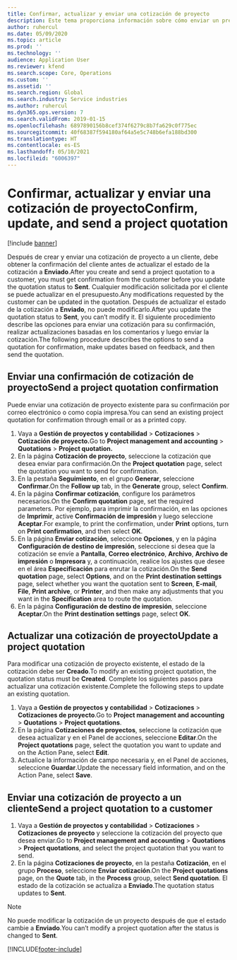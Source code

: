 ```yaml
---
title: Confirmar, actualizar y enviar una cotización de proyecto
description: Este tema proporciona información sobre cómo enviar un presupuesto al cliente para su confirmación, modificarlo en función de los comentarios y luego reenviar el presupuesto.
author: ruhercul
ms.date: 05/09/2020
ms.topic: article
ms.prod: ''
ms.technology: ''
audience: Application User
ms.reviewer: kfend
ms.search.scope: Core, Operations
ms.custom: ''
ms.assetid: ''
ms.search.region: Global
ms.search.industry: Service industries
ms.author: ruhercul
ms.dyn365.ops.version: 7
ms.search.validFrom: 2019-01-15
ms.openlocfilehash: 6897890156b8cef374f6279c8b7fa629c0f775ec
ms.sourcegitcommit: 40f68387f594180af64a5e5c748b6efa188bd300
ms.translationtype: HT
ms.contentlocale: es-ES
ms.lasthandoff: 05/10/2021
ms.locfileid: "6006397"
---
```

# <a name="confirm-update-and-send-a-project-quotation"></a><span data-ttu-id="0205d-103">Confirmar, actualizar y enviar una cotización de proyecto</span><span class="sxs-lookup"><span data-stu-id="0205d-103">Confirm, update, and send a project quotation</span></span>

[!include [banner](../includes/banner.md)]

<span data-ttu-id="0205d-104">Después de crear y enviar una cotización de proyecto a un cliente, debe obtener la confirmación del cliente antes de actualizar el estado de la cotización a **Enviado**.</span><span class="sxs-lookup"><span data-stu-id="0205d-104">After you create and send a project quotation to a customer, you must get confirmation from the customer before you update the quotation status to **Sent**.</span></span> <span data-ttu-id="0205d-105">Cualquier modificación solicitada por el cliente se puede actualizar en el presupuesto.</span><span class="sxs-lookup"><span data-stu-id="0205d-105">Any modifications requested by the customer can be updated in the quotation.</span></span> <span data-ttu-id="0205d-106">Después de actualizar el estado de la cotización a **Enviado**, no puede modificarlo.</span><span class="sxs-lookup"><span data-stu-id="0205d-106">After you update the quotation status to **Sent**, you can’t modify it.</span></span> <span data-ttu-id="0205d-107">El siguiente procedimiento describe las opciones para enviar una cotización para su confirmación, realizar actualizaciones basadas en los comentarios y luego enviar la cotización.</span><span class="sxs-lookup"><span data-stu-id="0205d-107">The following procedure describes the options to send a quotation for confirmation, make updates based on feedback, and then send the quotation.</span></span>

## <a name="send-a-project-quotation-confirmation"></a><span data-ttu-id="0205d-108">Enviar una confirmación de cotización de proyecto</span><span class="sxs-lookup"><span data-stu-id="0205d-108">Send a project quotation confirmation</span></span>  

<span data-ttu-id="0205d-109">Puede enviar una cotización de proyecto existente para su confirmación por correo electrónico o como copia impresa.</span><span class="sxs-lookup"><span data-stu-id="0205d-109">You can send an existing project quotation for confirmation through email or as a printed copy.</span></span> 

1. <span data-ttu-id="0205d-110">Vaya a **Gestión de proyectos y contabilidad** > **Cotizaciones** > **Cotización de proyecto.**</span><span class="sxs-lookup"><span data-stu-id="0205d-110">Go to **Project management and accounting** > **Quotations** > **Project quotation.**</span></span> 
2. <span data-ttu-id="0205d-111">En la página **Cotización de proyecto**, seleccione la cotización que desea enviar para confirmación.</span><span class="sxs-lookup"><span data-stu-id="0205d-111">On the **Project quotation** page, select the quotation you want to send for confirmation.</span></span> 
3. <span data-ttu-id="0205d-112">En la pestaña **Seguimiento**, en el grupo **Generar**, seleccione **Confirmar**.</span><span class="sxs-lookup"><span data-stu-id="0205d-112">On the **Follow up** tab, in the **Generate** group, select **Confirm**.</span></span> 
4. <span data-ttu-id="0205d-113">En la página **Confirmar cotización**, configure los parámetros necesarios.</span><span class="sxs-lookup"><span data-stu-id="0205d-113">On the **Confirm quotation** page, set the required parameters.</span></span> <span data-ttu-id="0205d-114">Por ejemplo, para imprimir la confirmación, en las opciones de **Imprimir**, active **Confirmación de impresión** y luego seleccione **Aceptar**.</span><span class="sxs-lookup"><span data-stu-id="0205d-114">For example, to print the confirmation, under **Print** options, turn on **Print confirmation**, and then select **OK**.</span></span>
5. <span data-ttu-id="0205d-115">En la página **Enviar cotización**, seleccione **Opciones**, y en la página **Configuración de destino de impresión**, seleccione si desea que la cotización se envíe a **Pantalla**, **Correo electrónico**, **Archivo**, **Archivo de impresión** o **Impresora** y, a continuación, realice los ajustes que desee en el área **Especificación** para enrutar la cotización.</span><span class="sxs-lookup"><span data-stu-id="0205d-115">On the **Send quotation** page, select **Options**, and on the **Print destination settings** page, select whether you want the quotation sent to **Screen**, **E-mail**, **File**, **Print archive**, or **Printer**, and then make any adjustments that you want in the **Specification** area to route the quotation.</span></span>
6. <span data-ttu-id="0205d-116">En la página **Configuración de destino de impresión**, seleccione **Aceptar**.</span><span class="sxs-lookup"><span data-stu-id="0205d-116">On the **Print destination settings** page, select **OK**.</span></span>  

## <a name="update-a-project-quotation"></a><span data-ttu-id="0205d-117">Actualizar una cotización de proyecto</span><span class="sxs-lookup"><span data-stu-id="0205d-117">Update a project quotation</span></span>

<span data-ttu-id="0205d-118">Para modificar una cotización de proyecto existente, el estado de la cotización debe ser **Creado**.</span><span class="sxs-lookup"><span data-stu-id="0205d-118">To modify an existing project quotation, the quotation status must be **Created**.</span></span> <span data-ttu-id="0205d-119">Complete los siguientes pasos para actualizar una cotización existente.</span><span class="sxs-lookup"><span data-stu-id="0205d-119">Complete the following steps to update an existing quotation.</span></span> 

1. <span data-ttu-id="0205d-120">Vaya a **Gestión de proyectos y contabilidad** > **Cotizaciones** > **Cotizaciones de proyecto**.</span><span class="sxs-lookup"><span data-stu-id="0205d-120">Go to **Project management and accounting** > **Quotations** > **Project quotations**.</span></span>
2. <span data-ttu-id="0205d-121">En la página **Cotizaciones de proyectos**, seleccione la cotización que desea actualizar y en el Panel de acciones, seleccione **Editar**.</span><span class="sxs-lookup"><span data-stu-id="0205d-121">On the **Project quotations** page, select the quotation you want to update and on the Action Pane, select **Edit**.</span></span>
3. <span data-ttu-id="0205d-122">Actualice la información de campo necesaria y, en el Panel de acciones, seleccione **Guardar**.</span><span class="sxs-lookup"><span data-stu-id="0205d-122">Update the necessary field information, and on the Action Pane, select **Save**.</span></span>  

## <a name="send-a-project-quotation-to-a-customer"></a><span data-ttu-id="0205d-123">Enviar una cotización de proyecto a un cliente</span><span class="sxs-lookup"><span data-stu-id="0205d-123">Send a project quotation to a customer</span></span> 

1. <span data-ttu-id="0205d-124">Vaya a **Gestión de proyectos y contabilidad** > **Cotizaciones** > **Cotizaciones de proyecto** y seleccione la cotización del proyecto que desea enviar.</span><span class="sxs-lookup"><span data-stu-id="0205d-124">Go to **Project management and accounting** > **Quotations** > **Project quotations**, and select the project quotation that you want to send.</span></span>
2. <span data-ttu-id="0205d-125">En la página **Cotizaciones de proyecto**, en la pestaña **Cotización**, en el grupo **Proceso**, seleccione **Enviar cotización**.</span><span class="sxs-lookup"><span data-stu-id="0205d-125">On the **Project quotations** page, on the **Quote** tab, in the **Process** group, select **Send quotation**.</span></span> <span data-ttu-id="0205d-126">El estado de la cotización se actualiza a **Enviado**.</span><span class="sxs-lookup"><span data-stu-id="0205d-126">The quotation status updates to **Sent**.</span></span>

> [!NOTE]
> <span data-ttu-id="0205d-127">No puede modificar la cotización de un proyecto después de que el estado cambie a **Enviado**.</span><span class="sxs-lookup"><span data-stu-id="0205d-127">You can’t modify a project quotation after the status is changed to **Sent**.</span></span>


[!INCLUDE[footer-include](../includes/footer-banner.md)]